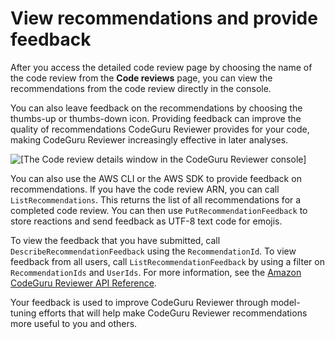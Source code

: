 # View recommendations and provide feedback<a name="give-feedback-from-code-review-details"></a>

After you access the detailed code review page by choosing the name of the code review from the **Code reviews** page, you can view the recommendations from the code review directly in the console\. 

You can also leave feedback on the recommendations by choosing the thumbs\-up or thumbs\-down icon\. Providing feedback can improve the quality of recommendations CodeGuru Reviewer provides for your code, making CodeGuru Reviewer increasingly effective in later analyses\.

![\[The Code review details window in the CodeGuru Reviewer console\]](http://docs.aws.amazon.com/codeguru/latest/reviewer-ug/)

You can also use the AWS CLI or the AWS SDK to provide feedback on recommendations\. If you have the code review ARN, you can call `ListRecommendations`\. This returns the list of all recommendations for a completed code review\. You can then use `PutRecommendationFeedback` to store reactions and send feedback as UTF\-8 text code for emojis\. 

To view the feedback that you have submitted, call `DescribeRecommendationFeedback` using the `RecommendationId`\. To view feedback from all users, call `ListRecommendationFeedback` by using a filter on `RecommendationIds` and `UserIds`\. For more information, see the [Amazon CodeGuru Reviewer API Reference](https://docs.aws.amazon.com/codeguru/latest/reviewer-api/Welcome.html)\.

Your feedback is used to improve CodeGuru Reviewer through model\-tuning efforts that will help make CodeGuru Reviewer recommendations more useful to you and others\.